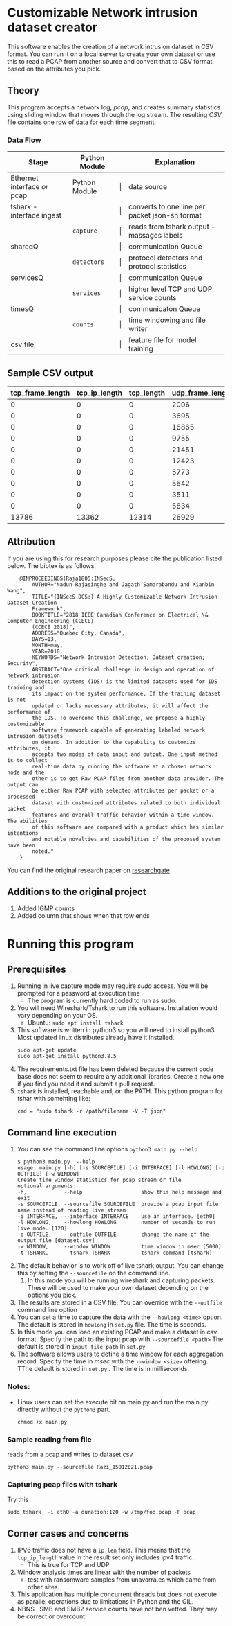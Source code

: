 # Customizable Network intrusion dataset creator
This software enables the creation of a network intrusion dataset in CSV format. You can run it on a local server to create
your own dataset or use this to read a PCAP from another source and convert that to CSV format based on the attributes you pick.

## Theory
This program accepts a network log, _pcap_, and creates summary statistics using sliding window that moves through the log stream.
The resulting _CSV_ file contains one row of data for each time segment.

### Data Flow 
| Stage | Python Module  | | Explanation |
| - | - | -  | - |
| Ethernet interface _or_ pcap | Python Module| \| | data source |
| tshark - interface ingest    |              | \| | converts to one line per packet json-sh format |
|                              | `capture `   | \| | reads from tshark output - massages labels |
| sharedQ                      |              | \| | communication Queue |
|                              | `detectors`  | \| | protocol detectors and protocol statistics |
| servicesQ                    |              | \| | communication Queue |
|                              | `services`   | \| | higher level TCP and UDP service counts |
| timesQ                       |              | \| | communicaton Queue  |
|                              | `counts`     | \| | time windowing and file writer |
| csv file                     |              | \| | feature file for model training |

## Sample CSV output

| tcp_frame_length | tcp_ip_length | tcp_length | udp_frame_length | udp_ip_length | udp_length | arp_frame_length | src_length | dst_length | num_tls | num_http | num_ftp | num_ssh | num_smtp | num_dhcp | num_dns | num_nbns | num_smb | num_smb2 | num_tcp | num_udp | num_arp | num_igmp | connection_pairs | num_ports | num_packets | window_end_time |
| - | - | - | - | - | - | - | - | - | - | - | - | - | - | - | - | - | - | - | - | - | - | - | - | - | - | - |
| 0 | 0 | 0 | 2006 | 1084 | 1118 | 210 | 1084 | 1118 | 0 | 2 | 0 | 0 | 0 | 0 | 16 | 4 | 0 | 0 | 0 | 22 | 5 | 18 | 8 | 14 | 45 | 14806 |
| 0 | 0 | 0 | 3695 | 2901 | 2669 | 0 | 2901 | 2669 | 0 | 5 | 0 | 0 | 0 | 0 | 6 | 15 | 3 | 0 | 0 | 29 | 0 | 6 | 4 | 8 | 35 | 20006 |
| 0 | 0 | 0 | 16865 | 2579 | 15143 | 0 | 2579 | 15143 | 0 | 18 | 0 | 0 | 0 | 0 | 4 | 0 | 0 | 0 | 0 | 33 | 0 | 9 | 4 | 12 | 42 | 25533 |
| 0 | 0 | 0 | 9755 | 1810 | 8593 | 126 | 1810 | 8593 | 0 | 18 | 0 | 0 | 0 | 4 | 0 | 0 | 0 | 0 | 0 | 23 | 3 | 3 | 5 | 7 | 29 | 30699 |
| 0 | 0 | 0 | 21451 | 8361 | 19217 | 546 | 8361 | 19217 | 0 | 18 | 0 | 0 | 0 | 0 | 18 | 4 | 0 | 0 | 0 | 51 | 13 | 25 | 10 | 19 | 89 | 35866 |
| 0 | 0 | 0 | 12423 | 6106 | 10655 | 0 | 6106 | 10655 | 0 | 36 | 0 | 0 | 0 | 0 | 4 | 2 | 0 | 0 | 0 | 42 | 0 | 0 | 4 | 7 | 42 | 40908 |
| 0 | 0 | 0 | 5773 | 3116 | 4993 | 0 | 3116 | 4993 | 0 | 10 | 0 | 0 | 0 | 0 | 2 | 8 | 0 | 0 | 0 | 20 | 0 | 0 | 4 | 7 | 20 | 45909 |
| 0 | 0 | 0 | 5642 | 3236 | 4638 | 84 | 3236 | 4638 | 0 | 6 | 0 | 0 | 0 | 0 | 6 | 7 | 3 | 0 | 0 | 26 | 2 | 0 | 5 | 11 | 28 | 51575 |
| 0 | 0 | 0 | 3511 | 2230 | 2575 | 168 | 2230 | 2575 | 0 | 9 | 0 | 0 | 0 | 0 | 4 | 5 | 5 | 0 | 0 | 24 | 4 | 0 | 6 | 10 | 28 | 56576 |
| 0 | 0 | 0 | 5834 | 3719 | 5122 | 210 | 3719 | 5122 | 0 | 4 | 0 | 0 | 0 | 3 | 2 | 1 | 3 | 0 | 0 | 18 | 5 | 0 | 9 | 14 | 23 | 61578 |
| 13786 | 13362 | 12314 | 26929 | 13454 | 22825 | 420 | 13454 | 22825 | 0 | 24 | 0 | 0 | 0 | 5 | 31 | 16 | 2 | 0 | 26 | 96 | 10 | 30 | 16 | 39 | 162 | 66607 |

## Attribution
If you are using this for research purposes please cite the publication listed below. The bibtex is as follows. 

```
    @INPROCEEDINGS{Raja1805:INSecS,
        AUTHOR="Nadun Rajasinghe and Jagath Samarabandu and Xianbin Wang",
        TITLE="{INSecS-DCS:} A Highly Customizable Network Intrusion Dataset Creation
        Framework",
        BOOKTITLE="2018 IEEE Canadian Conference on Electrical \& Computer Engineering (CCECE)
        (CCECE 2018)",
        ADDRESS="Quebec City, Canada",
        DAYS=13,
        MONTH=may,
        YEAR=2018,
        KEYWORDS="Network Intrusion Detection; Dataset creation; Security",
        ABSTRACT="One critical challenge in design and operation of network intrusion
        detection systems (IDS) is the limited datasets used for IDS training and
        its impact on the system performance. If the training dataset is not
        updated or lacks necessary attributes, it will affect the performance of
        the IDS. To overcome this challenge, we propose a highly customizable
        software framework capable of generating labeled network intrusion datasets
        on demand. In addition to the capability to customize attributes, it
        accepts two modes of data input and output. One input method is to collect
        real-time data by running the software at a chosen network node and the
        other is to get Raw PCAP files from another data provider. The output can
        be either Raw PCAP with selected attributes per packet or a processed
        dataset with customized attributes related to both individual packet
        features and overall traffic behavior within a time window. The abilities
        of this software are compared with a product which has similar intentions
        and notable novelties and capabilities of the proposed system have been
        noted."
    }
```
You can find the original research paper on [researchgate](https://www.researchgate.net/profile/Nadun-Rajasinghe/project/A-customizable-Network-Intrusion-Detection-dataset-creating-framework/attachment/5aff08f8b53d2f63c3ccae32/AS:627686015766528@1526663416701/download/1570426776.pdf?context=ProjectUpdatesLog)

## Additions to the original project
1. Added IGMP counts
1. Added column that shows when that row ends

# Running this program 

## Prerequisites

1. Running in live capture mode may require *sudo* access.  You will be prompted for a password at execution time
    * The program is currently hard coded to run as sudo.
1. You will need Wireshark/Tshark to run this software. Installation would vary depending on your OS.
    * Ubuntu: `sudo apt install tshark`
1. This software is written in python3 so you will need to install python3. Most updated linux distributes already have it installed.
    ```
    sudo apt-get update
    sudo apt-get install python3.8.5
    ```
1. The requirements.txt file has been deleted because the current code base does not seem to require any additional libraries. Create a new one if you find you need it and submit a pull request.
1. `tshark` is installed, reachable and, on the PATH.  This python program for tshar with somehting like:
    ```
    cmd = "sudo tshark -r /path/filename -V -T json"
    ```

## Command line execution
1. You can see the command line options `python3 main.py --help`
    ```
    $ python3 main.py  --help
    usage: main.py [-h] [-s SOURCEFILE] [-i INTERFACE] [-l HOWLONG] [-o OUTFILE] [-w WINDOW]
    Create time window statistics for pcap stream or file
    optional arguments:
    -h,            --help                   show this help message and exit
    -s SOURCEFILE, --sourcefile SOURCEFILE  provide a pcap input file name instead of reading live stream
    -i INTERFACE,  --interface INTERFACE    use an interface. [eth0]
    -l HOWLONG,    --howlong HOWLONG        number of seconds to run live mode. [120]
    -o OUTFILE,    --outfile OUTFILE        change the name of the output file [dataset.csv]
    -w WINDOW,     --window WINDOW          time window in msec [5000]
    -t TSHARK,     --tshark TSHARK          tshark command [tshark]
    ```
1. The default behavior is to work off of live tshark output. You can change this by setting the `--sourcefile` on the command line.
    1. In this mode you will be running wireshark and capturing packets. These will be used to make your own dataset depending on the options you pick. 
1. The results are stored in a CSV file.  You can override with the `--outfile` command line option
1. You can set a time to capture the data with the `--howlong <time>` option. The default is stored in `howlong` in `set.py` file. The time is seconds. 
1. In this mode you can load an existing PCAP and make a dataset in csv format. Specify the path to the input pcap with `--sourcefile <path>` The default is stored in `input_file_path` in `set.py`
1. The software allows users to define a time window for each aggregation record. Specify the time in _msec_ with the `--window <size>` offering.. TThe default is stored in  `set.py` . The time is in milliseconds. 

### Notes:
* Linux users can set the execute bit on main.py and run the main.py directly without the `python3` part.
    ```
    chmod +x main.py
    ```

### Sample reading from file
reads from a pcap and writes to dataset.csv

`python3 main.py --sourcefile Razi_15012021.pcap`

    
### Capturing pcap files with tshark
Try this
```
sudo tshark  -i eth0 -a duration:120 -w /tmp/foo.pcap -F pcap
```

## Corner cases and concerns

1. IPV6 traffic does not have a `ip.len` field.  This means that the `tcp_ip_length` value in the result set only includes ipv4 traffic.
    * This is true for TCP and UDP
1. Window analysis times are linear with the number of packets
    * test with ransomware samples from unavarra.es which came from other sites.
1. This application has multiple concurrent threads but does not execute as parallel operations due to limitations in Python and the GIL.
1. NBNS , SMB and SMB2 service counts have not ben vetted. They may be correct or overcount. 
